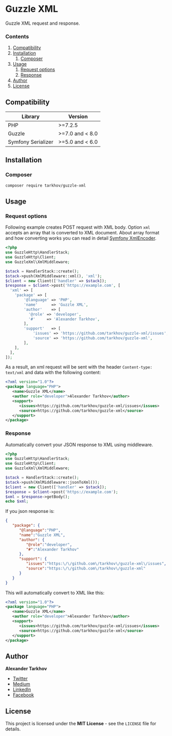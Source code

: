 # Guzzle XML

Guzzle XML request and response.

### Contents

1. [Compatibility](#compatibility)
2. [Installation](#installation)
   1. [Composer](#composer)
3. [Usage](#usage)
   1. [Request options](#request-options)
   2. [Response](#response)
4. [Author](#author)
5. [License](#license)

## Compatibility

Library | Version
------- | -------
PHP | >=7.2.5
Guzzle | >=7.0 and < 8.0
Symfony Serializer | >=5.0 and < 6.0

## Installation

### Composer

```bash
composer require tarkhov/guzzle-xml
```

## Usage

### Request options

Following example creates POST request with XML body. Option `xml` accepts an array that is converted to XML document. About array format and how converting works you can read in detail [Symfony XmlEncoder](https://symfony.com/doc/current/components/serializer.html#the-xmlencoder).

```php
<?php
use GuzzleHttp\HandlerStack;
use GuzzleHttp\Client;
use GuzzleXml\XmlMiddleware;

$stack = HandlerStack::create();
$stack->push(XmlMiddleware::xml(), 'xml');
$client = new Client(['handler' => $stack]);
$response = $client->post('https://example.com', [
  'xml' => [
    'package' => [
        '@language' => 'PHP',
        'name'      => 'Guzzle XML',
        'author'    => [
          '@role' => 'developer',
          '#'     => 'Alexander Tarkhov',
        ],
        'support'   => [
            'issues' => 'https://github.com/tarkhov/guzzle-xml/issues',
            'source' => 'https://github.com/tarkhov/guzzle-xml',
        ],
    ],
  ],
]);
```

As a result, an xml request will be sent with the header `Content-type: text/xml` and data with the following content:

```xml
<?xml version="1.0"?>
<package language="PHP">
   <name>Guzzle XML</name>
   <author role="developer">Alexander Tarkhov</author>
   <support>
      <issues>https://github.com/tarkhov/guzzle-xml/issues</issues>
      <source>https://github.com/tarkhov/guzzle-xml</source>
   </support>
</package>
```

### Response

Automatically convert your JSON response to XML using middleware.

```php
<?php
use GuzzleHttp\HandlerStack;
use GuzzleHttp\Client;
use GuzzleXml\XmlMiddleware;

$stack = HandlerStack::create();
$stack->push(XmlMiddleware::jsonToXml());
$client = new Client(['handler' => $stack]);
$response = $client->post('https://example.com');
$xml = $response->getBody();
echo $xml;
```

If you json response is:

```json
{
   "package": {
      "@language":"PHP",
      "name":"Guzzle XML",
      "author": {
         "@role":"developer",
         "#":"Alexander Tarkhov"
      },
      "support": {
         "issues":"https:\/\/github.com\/tarkhov\/guzzle-xml\/issues",
         "source":"https:\/\/github.com\/tarkhov\/guzzle-xml"
      }
   }
}
```

This will automatically convert to XML like this:

```xml
<?xml version="1.0"?>
<package language="PHP">
   <name>Guzzle XML</name>
   <author role="developer">Alexander Tarkhov</author>
   <support>
      <issues>https://github.com/tarkhov/guzzle-xml/issues</issues>
      <source>https://github.com/tarkhov/guzzle-xml</source>
   </support>
</package>
```

## Author

**Alexander Tarkhov**

* [Twitter](https://twitter.com/alextarkhov)
* [Medium](https://medium.com/@tarkhov)
* [LinkedIn](https://www.linkedin.com/in/tarkhov/)
* [Facebook](https://www.facebook.com/alextarkhov)

## License

This project is licensed under the **MIT License** - see the `LICENSE` file for details.
